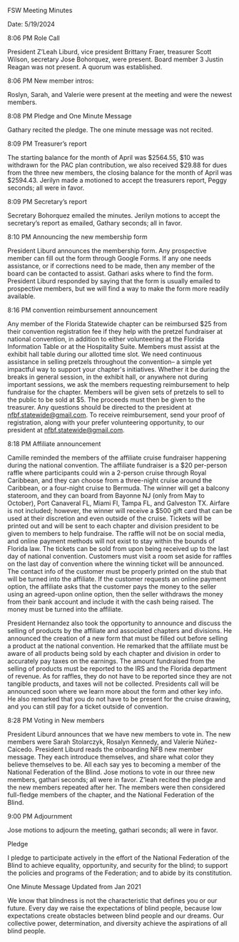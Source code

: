 FSW Meeting Minutes

Date: 5/19/2024

8:06 PM Role Call

President Z’Leah Liburd, vice president Brittany Fraer, treasurer Scott Wilson, secretary Jose Bohorquez, were present. Board member 3 Justin Reagan was not present. A quorum was established.

8:06 PM New member intros:

Roslyn, Sarah, and Valerie were present at the meeting and were the newest members.

8:08 PM Pledge and One Minute Message

Gathary recited the pledge. The one minute message was not recited.

8:09 PM Treasurer’s report

The starting balance for the month of April was $2564.55, $10 was withdrawn for the PAC plan contribution, we also received $29.88 for dues from the three new members, the closing balance for the month of April was $2594.43. Jerilyn made a motioned to accept the treasurers report, Peggy seconds; all were in favor.

8:09 PM Secretary’s report

Secretary Bohorquez emailed the  minutes. Jerilyn motions to accept the secretary’s report as emailed, Gathary seconds; all in favor.

8:10 PM Announcing the new membership form

President Liburd  announces the membership form. Any prospective member can fill out the form through Google Forms. If any one needs assistance, or if corrections need to be made, then any member of the board can be contacted to assist. Gathari asks where to find the form. President Liburd responded by saying that the form is usually emailed to prospective members, but we will find a way to make the form more readily available.

8:16 PM convention reimbursement announcement

Any member of the Florida Statewide chapter can be reimbursed $25 from their convention registration fee if they help with the pretzel fundraiser at national convention, in addition to either volunteering at the Florida Information Table or at the Hospitality Suite. Members must assist at the exhibit hall table during our allotted time slot. We need continuous assistance in selling pretzels throughout the convention– a simple yet impactful way to support your chapter's initiatives. Whether it be during the breaks in general session, in the exhibit hall, or anywhere not during important sessions, we ask the members requesting reimbursement to help fundraise for the chapter. Members will be given sets of pretzels to sell to the public to be sold at $5. The proceeds must then be given to the treasurer. Any questions should be directed to the president at [nfbf.statewide@gmail.com](mailto:nfbf.statewide@gmail.com). To receive reimbursement, send your proof of registration, along with your prefer volunteering opportunity, to our president at [nfbf.statewide@gmail.com](mailto:nfbf.statewide@gmail.com).

8:18 PM Affiliate announcement

Camille reminded the members of the affiliate cruise fundraiser happening during the national convention. The affiliate fundraiser is a $20 per-person raffle where participants could win a 2-person cruise through Royal Caribbean, and they  can choose from a three-night cruise around the Caribbean, or a four-night cruise to Bermuda. The winner will get a balcony stateroom, and they can board from Bayonne NJ (only from May to October), Port Canaveral FL, Miami Fl, Tampa FL, and Galveston TX. Airfare is not included; however, the winner will receive a $500 gift card that can be used at their discretion and even outside of the cruise. Tickets will be printed out and will be sent to each chapter and division president to be given to members to help fundraise. The raffle will not be on social media, and online payment methods will not exist to stay within the bounds of Florida law. The tickets can be sold from upon being received up to the last day of national convention. Customers must visit a room set aside for raffles on the last day of convention where the winning ticket will be announced. The contact info of the customer must be properly printed on the stub that will be turned into the affiliate. If the customer requests an online payment option, the affiliate asks that the customer pays the money to the seller using an agreed-upon online option, then the seller withdraws the money from their bank account and include it with the cash being raised. The money must be turned into the affiliate.

President  Hernandez also took the opportunity to announce and discuss the selling of products by the affiliate and associated chapters and divisions.  He announced the creation of a new form that must be filled out before selling a product at the national convention. He remarked that the affiliate must be aware of all products being sold by each chapter and division in order to accurately pay taxes on the earnings. The amount fundraised from the selling of products must be reported to the IRS and the Florida department of revenue. As for raffles, they do not have to be reported since they are not tangible products, and taxes will not be collected. Presidents call will be announced soon where we learn more about the form and other key info. He also remarked that you do not have to be present for the cruise drawing, and you can still pay for a ticket outside of convention.

8:28 PM Voting in New members

President Liburd announces that we have new members to vote in. The new members were Sarah Stolarczyk, Rosalyn Kennedy, and Valerie Núñez-Caicedo. President Liburd reads the onboarding NFB new member message. They each introduce themselves, and share what color they believe themselves to be. All each say yes to becoming a member of the National Federation of the Blind. Jose motions to vote in our three new members, gathari seconds; all were in favor. Z’leah recited the pledge and the new members repeated after her. The members were then considered full-fledge members of the chapter, and the National Federation of the Blind.

9:00 PM Adjournment

Jose motions to adjourn the meeting, gathari seconds; all were in favor.

Pledge

I pledge to participate actively in the effort of the National Federation of the Blind to achieve equality, opportunity, and security for the blind; to support the policies and programs of the Federation; and to abide by its constitution.

One Minute Message Updated from Jan 2021

We know that blindness is not the characteristic that defines you or our future. Every day we raise the expectations of blind people, because low expectations create obstacles between blind people and our dreams. Our collective power, determination, and diversity achieve the aspirations of all blind people.


